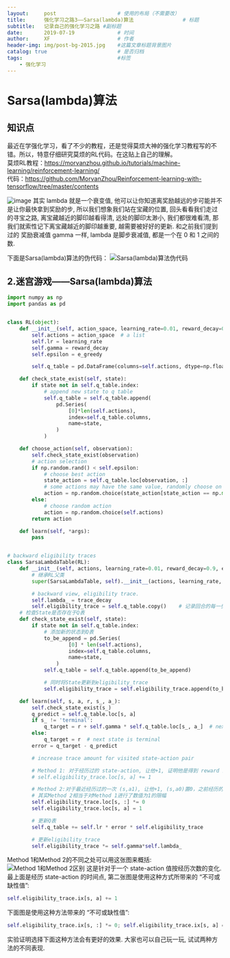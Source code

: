 ```yaml
---
layout:     post   				    # 使用的布局（不需要改）
title:      强化学习之路3——Sarsa(lambda)算法				# 标题 
subtitle:   记录自己的强化学习之路 #副标题
date:       2019-07-19 				# 时间
author:     XF 						# 作者
header-img: img/post-bg-2015.jpg 	#这篇文章标题背景图片
catalog: true 						# 是否归档
tags:								#标签
    - 强化学习
---
```


# Sarsa(lambda)算法
## 知识点
最近在学强化学习，看了不少的教程，还是觉得莫烦大神的强化学习教程写的不错。所以，特意仔细研究莫烦的RL代码。在这贴上自己的理解。
<br>莫烦RL教程：<https://morvanzhou.github.io/tutorials/machine-learning/reinforcement-learning/>
<br>代码：<https://github.com/MorvanZhou/Reinforcement-learning-with-tensorflow/tree/master/contents>

![image](https://i.loli.net/2019/07/19/5d317c577880688423.png)
其实 lambda 就是一个衰变值, 他可以让你知道离奖励越远的步可能并不是让你最快拿到奖励的步, 所以我们想象我们站在宝藏的位置, 回头看看我们走过的寻宝之路, 离宝藏越近的脚印越看得清, 远处的脚印太渺小, 我们都很难看清, 那我们就索性记下离宝藏越近的脚印越重要, 越需要被好好的更新. 和之前我们提到过的 奖励衰减值 gamma 一样, lambda 是脚步衰减值, 都是一个在 0 和 1 之间的数.

下面是Sarsa(lambda)算法的伪代码：
![Sarsa(lambda)算法伪代码](https://i.loli.net/2019/07/19/5d317e4e4377169676.png)

## 2.迷宫游戏——Sarsa(lambda)算法
```python
import numpy as np
import pandas as pd


class RL(object):
    def __init__(self, action_space, learning_rate=0.01, reward_decay=0.9, e_greedy=0.9):
        self.actions = action_space  # a list
        self.lr = learning_rate
        self.gamma = reward_decay
        self.epsilon = e_greedy

        self.q_table = pd.DataFrame(columns=self.actions, dtype=np.float64)

    def check_state_exist(self, state):
        if state not in self.q_table.index:
            # append new state to q table
            self.q_table = self.q_table.append(
                pd.Series(
                    [0]*len(self.actions),
                    index=self.q_table.columns,
                    name=state,
                )
            )

    def choose_action(self, observation):
        self.check_state_exist(observation)
        # action selection
        if np.random.rand() < self.epsilon:
            # choose best action
            state_action = self.q_table.loc[observation, :]
            # some actions may have the same value, randomly choose on in these actions
            action = np.random.choice(state_action[state_action == np.max(state_action)].index)
        else:
            # choose random action
            action = np.random.choice(self.actions)
        return action

    def learn(self, *args):
        pass


# backward eligibility traces
class SarsaLambdaTable(RL):
    def __init__(self, actions, learning_rate=0.01, reward_decay=0.9, e_greedy=0.9, trace_decay=0.9):
        # 继承RL父类
        super(SarsaLambdaTable, self).__init__(actions, learning_rate, reward_decay, e_greedy)

        # backward view, eligibility trace.
        self.lambda_ = trace_decay
        self.eligibility_trace = self.q_table.copy()    # 记录回合的每一步
    # 检查State是否存在于Q表
    def check_state_exist(self, state):
        if state not in self.q_table.index:
            # 添加新的状态到Q表
            to_be_append = pd.Series(
                    [0] * len(self.actions),
                    index=self.q_table.columns,
                    name=state,
                )
            self.q_table = self.q_table.append(to_be_append)

            # 同时将State更新到eligibility_trace
            self.eligibility_trace = self.eligibility_trace.append(to_be_append)

    def learn(self, s, a, r, s_, a_):
        self.check_state_exist(s_)
        q_predict = self.q_table.loc[s, a]
        if s_ != 'terminal':
            q_target = r + self.gamma * self.q_table.loc[s_, a_]  # next state is not terminal
        else:
            q_target = r  # next state is terminal
        error = q_target - q_predict

        # increase trace amount for visited state-action pair

        # Method 1: 对于经历过的 state-action, 让他+1, 证明他是得到 reward 路途中不可或缺的一环
        # self.eligibility_trace.loc[s, a] += 1

        # Method 2:对于最近经历过的一次 (s,a1), 让他+1, (s,a0)置0，之前经历的乘一个衰减
        # 其实Method 2相当于对Method 1进行了数值为1的限幅
        self.eligibility_trace.loc[s, :] *= 0
        self.eligibility_trace.loc[s, a] = 1

        # 更新Q表
        self.q_table += self.lr * error * self.eligibility_trace

        # 更新eligibility_trace
        self.eligibility_trace *= self.gamma*self.lambda_
```

Method 1和Method 2的不同之处可以用这张图来概括:
![Method 1和Method 2区别](https://i.loli.net/2019/07/19/5d317f98690c659764.png)
这是针对于一个 state-action 值按经历次数的变化. 最上面是经历 state-action 的时间点, 第二张图是使用这种方式所带来的 “不可或缺性值”:
```python
self.eligibility_trace.ix[s, a] += 1
```
下面图是使用这种方法带来的 “不可或缺性值”:
```python
self.eligibility_trace.ix[s, :] *= 0; self.eligibility_trace.ix[s, a] = 1
```
实验证明选择下面这种方法会有更好的效果. 大家也可以自己玩一玩, 试试两种方法的不同表现.



